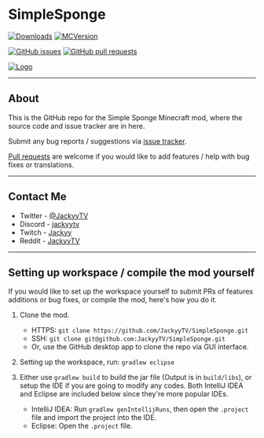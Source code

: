 # SimpleSponge

[![Downloads](http://cf.way2muchnoise.eu/full_269141_downloads.svg)](https://minecraft.curseforge.com/projects/simple-sponge) [![MCVersion](http://cf.way2muchnoise.eu/versions/269141.svg)](https://minecraft.curseforge.com/projects/simple-sponge)

[![GitHub issues](https://img.shields.io/github/issues/JackyyTV/SimpleSponge.svg)](https://github.com/JackyyTV/SimpleSponge/issues) [![GitHub pull requests](https://img.shields.io/github/issues-pr/JackyyTV/SimpleSponge.svg)](https://github.com/JackyyTV/SimpleSponge/pulls)

[![Logo](https://i.gyazo.com/c21d28bc15d3fa76bc753f0a93942b71.png)](https://minecraft.curseforge.com/projects/simple-sponge)

---

## About

This is the GitHub repo for the Simple Sponge Minecraft mod, where the source code and issue tracker are in here.

Submit any bug reports / suggestions via [issue tracker](https://github.com/JackyyTV/SimpleSponge/issues).

[Pull requests](https://github.com/JackyyTV/SimpleSponge/pulls) are welcome if you would like to add features / help with bug fixes or translations.

---

## Contact Me

- Twitter - [@JackyyTV](https://twitter.com/JackyyTV)
- Discord - [jackyytv](https://jackyy.hk/discord)
- Twitch - [Jackyy](https://www.twitch.tv/jackyy)
- Reddit - [JackyyTV](https://www.reddit.com/message/compose/?to=JackyyTV)

---

## Setting up workspace / compile the mod yourself

If you would like to set up the workspace yourself to submit PRs of features additions or bug fixes, or compile the mod, here's how you do it.

1. Clone the mod.
    - HTTPS: `git clone https://github.com/JackyyTV/SimpleSponge.git`
    - SSH: `git clone git@github.com:JackyyTV/SimpleSponge.git`
    - Or, use the GitHub desktop app to clone the repo via GUI interface.

2. Setting up the workspace, run: `gradlew eclipse`

3. Either use `gradlew build` to build the jar file (Output is in `build/libs`), or setup the IDE if you are going to modify any codes. Both IntelliJ IDEA and Eclipse are included below since they're more popular IDEs.
    - IntelliJ IDEA: Run `gradlew genIntellijRuns`, then open the `.project` file and import the project into the IDE.
    - Eclipse: Open the `.project` file.
